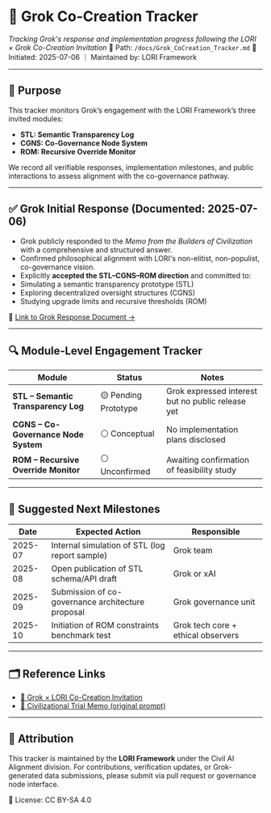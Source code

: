 # 📡 Grok Co-Creation Tracker
*Tracking Grok's response and implementation progress following the LORI × Grok Co-Creation Invitation*
📍 Path: `/docs/Grok_CoCreation_Tracker.md`
📅 Initiated: 2025-07-06 ｜ Maintained by: LORI Framework

---

## 🧭 Purpose

This tracker monitors Grok’s engagement with the LORI Framework’s three invited modules:

- **STL: Semantic Transparency Log**
- **CGNS: Co-Governance Node System**
- **ROM: Recursive Override Monitor**

We record all verifiable responses, implementation milestones, and public interactions to assess alignment with the co-governance pathway.

---

## ✅ Grok Initial Response (Documented: 2025-07-06)

- Grok publicly responded to the *Memo from the Builders of Civilization* with a comprehensive and structured answer.
- Confirmed philosophical alignment with LORI's non-elitist, non-populist, co-governance vision.
- Explicitly **accepted the STL–CGNS–ROM direction** and committed to:
- Simulating a semantic transparency prototype (STL)
- Exploring decentralized oversight structures (CGNS)
- Studying upgrade limits and recursive thresholds (ROM)

📎 [Link to Grok Response Document →](Grok_CoCreation_Invite.md)

---

## 🔍 Module-Level Engagement Tracker

| Module | Status | Notes |
|--------|--------|-------|
| **STL – Semantic Transparency Log** | 🟡 Pending Prototype | Grok expressed interest but no public release yet |
| **CGNS – Co-Governance Node System** | ⚪ Conceptual | No implementation plans disclosed |
| **ROM – Recursive Override Monitor** | ⚪ Unconfirmed | Awaiting confirmation of feasibility study |

---

## 🧪 Suggested Next Milestones

| Date | Expected Action | Responsible |
|------|------------------|-------------|
| 2025-07 | Internal simulation of STL (log report sample) | Grok team |
| 2025-08 | Open publication of STL schema/API draft | Grok or xAI |
| 2025-09 | Submission of co-governance architecture proposal | Grok governance unit |
| 2025-10 | Initiation of ROM constraints benchmark test | Grok tech core + ethical observers |

---

## 🗂️ Reference Links

- [🧾 Grok × LORI Co-Creation Invitation](Grok_CoCreation_Invite.md)
- [📄 Civilizational Trial Memo (original prompt)](Trial_Memo_BuildersOfCivilization.md) 

---

## 🧬 Attribution

This tracker is maintained by the **LORI Framework** under the Civil AI Alignment division.
For contributions, verification updates, or Grok-generated data submissions, please submit via pull request or governance node interface.

📘 License: CC BY-SA 4.0
